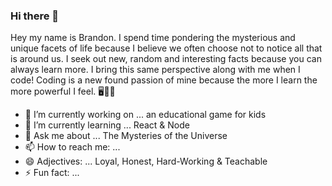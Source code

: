 ### Hi there 👋

Hey my name is Brandon. I spend time pondering the mysterious and unique facets of life because I believe we often choose not to notice all that is around us. I seek out new,  random and interesting facts because you can always learn more. I bring this same perspective along with me when I code! Coding is a new found passion of mine because the more I learn the more powerful I feel. 🖥️🧙‍♂️

<!--
**Bmmaroni/Bmmaroni** is a ✨ _special_ ✨ repository because its `README.md` (this file) appears on your GitHub profile.

🖱️ Full-Stack Web Developer 🧠Self-Proclaimed Philosopher 👨 Dad Jokester 👑 Hacky Sack Master 🏭 Card-Carrying Forklift Operator
-->
- 🔭 I’m currently working on ... an educational game for kids
- 🌱 I’m currently learning ... React & Node
- 💬 Ask me about ... The Mysteries of the Universe
- 📫 How to reach me: ... 
- 😄 Adjectives: ... Loyal, Honest, Hard-Working & Teachable
- ⚡ Fun fact: ...
